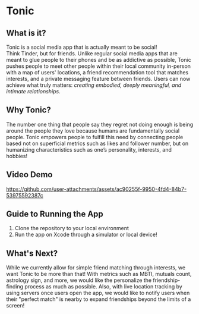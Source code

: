 # Tonic
## What is it?
Tonic is a social media app that is actually meant to be social!  
Think Tinder, but for friends. Unlike regular social media apps that are meant to glue people to their phones and be as addictive as possible, Tonic pushes people to meet other people within their local community in-person with a map of users' locations, a friend recommendation tool that matches interests, and a private messaging feature between friends. Users can now achieve what truly matters: *creating embodied, deeply meaningful, and intimate relationships*. 
## Why Tonic?
The number one thing that people say they regret not doing enough is being around the people they love because humans are fundamentally social people. Tonic empowers people to fulfill this need by connecting people based not on superficial metrics such as likes and follower number, but on humanizing characteristics such as one’s personality, interests, and hobbies!

## Video Demo
https://github.com/user-attachments/assets/ac90255f-9950-4fd4-84b7-53975592387c

## Guide to Running the App
1. Clone the repository to your local environment
2. Run the app on Xcode through a simulator or local device!

## What's Next?
While we currently allow for simple friend matching through interests, we want Tonic to be more than that! With metrics such as MBTI, mutuals count, astrology sign, and more, we would like the personalize the friendship-finding process as much as possible. Also, with live location tracking by using servers once users open the app, we would like to notify users when their "perfect match" is nearby to expand friendships beyond the limits of a screen!

